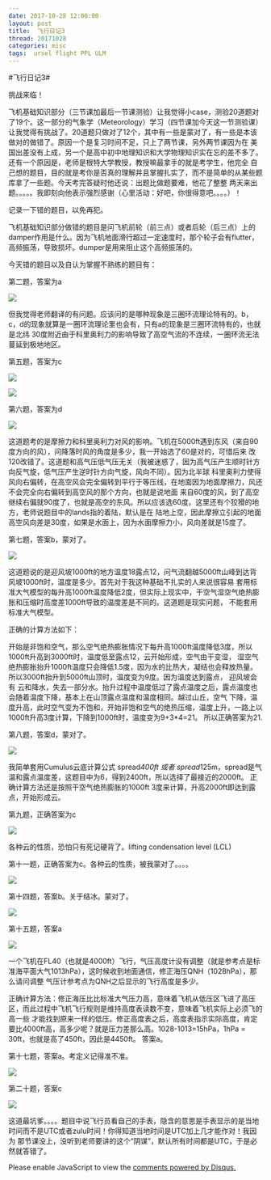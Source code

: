 ```yaml
---
date: 2017-10-28 12:00:00
layout: post
title: 	飞行日记3
thread: 20171028
categories: misc
tags:  ursel flight PPL ULM
---
```


#飞行日记3#  
  
挑战来临！

飞机基础知识部分（三节课加最后一节课测验）让我觉得小case，测验20道题对了19个。这一部分的气象学（Meteorology）学习（四节课加今天这一节测验课）
让我觉得有挑战了。20道题只做对了12个，其中有一些是蒙对了，有一些是本该做对的做错了。原因一个是复习时间不足，只上了两节课，另外两节课因为在
美国出差没有上成，另一个是高中初中地理知识和大学物理知识实在忘的差不多了。还有一个原因是，老师是根特大学教授，教授嘛最拿手的就是考学生，他完全
自己想的题目，目的就是考你是否真的理解并且掌握扎实了，而不是简单的从某些题库拿了一些题。今天考完答疑时他还说：出题比做题要难，他花了整整
两天来出题。。。。。我即刻向他表示强烈感谢（心里活动：好吧，你很得意吧。。。。）！

记录一下错的题目，以免再犯。

飞机基础知识部分做错的题目是问飞机前轮（前三点）或者后轮（后三点）上的damper作用是什么。因为飞机地面滑行超过一定速度时，那个轮子会有flutter，
高频振荡，导致损坏。dumper是用来阻止这个高频振荡的。

今天错的题目以及自认为掌握不熟练的题目有：

第二题，答案为a

![](../media/meteorology2.jpg)

但我觉得老师翻译的有问题。应该问的是哪种现象是三圈环流理论特有的。b，c，d的现象就算是一圈环流理论里也会有，只有a的现象是三圈环流特有的，也就是北纬
30度附近由于科里奥利力的影响导致了高空气流的不连续，一圈环流无法蔓延到极地地区。

第五题，答案为c

![](../media/meteorology5.jpg)

![](../media/meteorology5-1.jpg)

第六题，答案为d

![](../media/meteorology6.jpg)

这道题考的是摩擦力和科里奥利力对风的影响。飞机在5000ft遇到东风（来自90度方向的风），问降落时风的角度是多少，我一开始选了60是对的，可惜后来
改120改错了。这道题和高气压低气压无关（我被迷惑了，因为高气压产生顺时针方向反气旋，低气压产生逆时针方向气旋，风向不同）。因为北半球
科里奥利力使得风向右偏转，在高空风会完全偏转到平行于等压线，在地面因为地面摩擦力，风还不会完全向右偏转到高空风的那个方向，也就是说地面
来自60度的风，到了高空继续右偏就90度了，也就是高空的东风。所以应该选60度。这里还有个狡猾的地方，老师说题目中的lands指的着陆，默认是在
陆地上空，因此摩擦立引起的地面高空风向差是30度，如果是水面上，因为水面摩擦力小，风向差就是15度了。

第七题，答案b，蒙对了。

![](../media/meteorology7.jpg)

这道题说的是迎风坡1000ft的地方温度18露点12，问气流翻越5000ft山峰到达背风坡1000ft时，温度是多少。首先对于我这种基础不扎实的人来说很容易
套用标准大气模型的每升高1000ft温度降低2度，但实际上现实中，干空气湿空气绝热膨胀和压缩时高度差1000ft导致的温度差是不同的。这道题是现实问题，
不能套用标准大气模型。

正确的计算方法如下：

开始是非饱和空气，那么空气绝热膨胀情况下每升高1000ft温度降低3度，所以1000ft升高到3000ft时，温度低至露点12，云开始形成，空气由干变湿，
湿空气绝热膨胀抬升1000ft温度只会降低1.5度，因为水的比热大，凝结也会释放热量。所以3000ft抬升到5000ft山顶时，温度变为9度。因为温度达到露点，
迎风坡会有
云和降水，失去一部分水。抬升过程中温度低过了露点温度之后，露点温度也会随着温度下降，基本上在山顶露点温度和温度相同。越过山丘，空气
下降，温度升高，此时空气变为不饱和，开始非饱和空气的绝热压缩，温度上升，一路上以1000ft升高3度计算，下降到1000ft时，温度变为9+3*4=21。
所以正确答案为21.

第八题，答案d，蒙对了。

![](../media/meteorology8.jpg)

我简单套用Cumulus云底计算公式 spread*400ft 或者 spread*125m，spread是气温和露点温度差，这题目中为6，得到2400ft，所以选择了最接近的2000ft。
正确计算方法还是按照干空气绝热膨胀的1000ft 3度来计算，升高2000ft即达到露点，开始形成云。

第九题，正确答案为c

![](../media/meteorology9.jpg)

各种云的性质，恐怕只有死记硬背了。lifting condensation level (LCL)

第十一题，正确答案为c。各种云的性质，被我蒙对了。。。。

![](../media/meteorology11.jpg)

第十四题，答案b。关于结冰。蒙对了。

![](../media/meteorology14.jpg)

第十五题，答案a

![](../media/meteorology15.jpg)

一个飞机在FL40（也就是4000ft）飞行，气压高度计没有调整（就是参考点是标准海平面大气1013hPa），这时候收到地面通信，修正海压QNH（1028hPa），那么请问调整
气压计参考点为QNH之后显示的飞行高度是多少。

正确计算方法：修正海压比比标准大气压力高，意味着飞机从低压区飞进了高压区，而此过程中飞机飞行规则是维持高度表读数不变，意味着飞机实际上必须飞的高一些
才能找到原来一样的低压。修正高度表之后，高度表指示实际高度，肯定要比4000ft高，高多少呢？就是压力差那么高。1028-1013=15hPa，1hPa = 30ft，也就是高了450ft，因此是4450ft。
答案a。

第十七题，答案a。考定义记得准不准。

![](../media/meteorology17.jpg)

第二十题，答案c

![](../media/meteorology20.jpg)

这道最坑爹。。。。题目中说飞行员看自己的手表，隐含的意思是手表显示的是当地时间而不是UTC或者zulu时间！你得知道当地时间是UTC加上几才能作对！我因为
那节课没上，没听到老师要讲的这个“阴谋”，默认所有时间都是UTC，于是必然就答错了。

<div id="disqus_thread"></div>
<script type="text/javascript">
    /* * * CONFIGURATION VARIABLES: EDIT BEFORE PASTING INTO YOUR WEBPAGE * * */
    var disqus_shortname = 'jiaoxianjun'; // required: replace example with your forum shortname

    /* * * DON'T EDIT BELOW THIS LINE * * */
    (function() {
        var dsq = document.createElement('script'); dsq.type = 'text/javascript'; dsq.async = true;
        dsq.src = '//' + disqus_shortname + '.disqus.com/embed.js';
        (document.getElementsByTagName('head')[0] || document.getElementsByTagName('body')[0]).appendChild(dsq);
    })();
</script>
<noscript>Please enable JavaScript to view the <a href="http://disqus.com/?ref_noscript">comments powered by Disqus.</a></noscript>


<script>
  (function(i,s,o,g,r,a,m){i['GoogleAnalyticsObject']=r;i[r]=i[r]||function(){
  (i[r].q=i[r].q||[]).push(arguments)},i[r].l=1*new Date();a=s.createElement(o),
  m=s.getElementsByTagName(o)[0];a.async=1;a.src=g;m.parentNode.insertBefore(a,m)
  })(window,document,'script','//www.google-analytics.com/analytics.js','ga');

  ga('create', 'UA-56112029-1', 'auto');
  ga('send', 'pageview');

</script>
